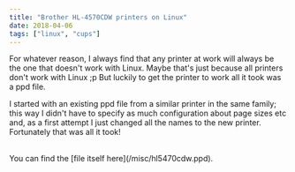 ```yaml
---
title: "Brother HL-4570CDW printers on Linux"
date: 2018-04-06
tags: ["linux", "cups"]
---
```


For whatever reason, I always find that any printer at work will always be the one that doesn't work with Linux. Maybe that's just because all printers don't work with Linux ;p But luckily to get the printer to work all it took was a ppd file.

<!--more-->
I started with an existing ppd file from a similar printer in the same family; this way I didn't have to specify as much configuration about page sizes etc and, as a first attempt I just changed all the names to the new printer. Fortunately that was all it took!

<br/>
You can find the [file itself here](/misc/hl5470cdw.ppd).  

